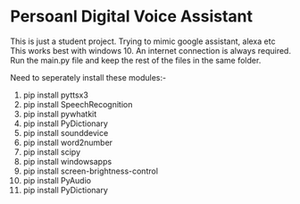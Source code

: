 # Persoanl Digital Voice Assistant 
This is just a student project. Trying to mimic google assistant, alexa etc
This works best with windows 10.
An internet connection is always required.
Run the main.py file and keep the rest of the files in the same folder.

Need to seperately install these modules:-
1. pip install pyttsx3
2. pip install SpeechRecognition
3. pip install pywhatkit
4. pip install PyDictionary
5. pip install sounddevice
6. pip install word2number
7. pip install scipy
8. pip install windowsapps
9. pip install screen-brightness-control
10. pip install PyAudio
11. pip install PyDictionary
